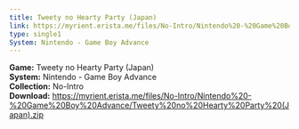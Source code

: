 ```yaml
---
title: Tweety no Hearty Party (Japan)
link: https://myrient.erista.me/files/No-Intro/Nintendo%20-%20Game%20Boy%20Advance/Tweety%20no%20Hearty%20Party%20(Japan).zip
type: single1
System: Nintendo - Game Boy Advance
---
```

<b>Game:</b> Tweety no Hearty Party (Japan)<br>
<b>System:</b> Nintendo - Game Boy Advance<br>
<b>Collection:</b> No-Intro<br>
<b>Download:</b> https://myrient.erista.me/files/No-Intro/Nintendo%20-%20Game%20Boy%20Advance/Tweety%20no%20Hearty%20Party%20(Japan).zip